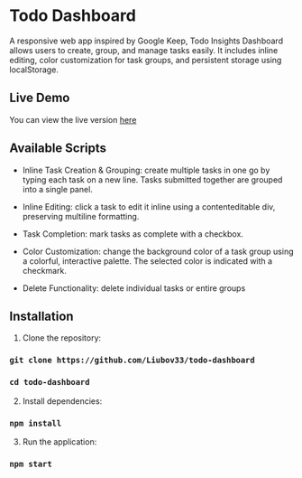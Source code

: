 # Todo Dashboard

A responsive web app inspired by Google Keep, Todo Insights Dashboard allows users to create, group, and manage tasks easily. It includes inline editing, color customization for task groups, and persistent storage using localStorage.

## Live Demo
You can view the live version [here](https://todo-dashboard-pi.vercel.app/)


## Available Scripts

- Inline Task Creation & Grouping:
create multiple tasks in one go by typing each task on a new line. Tasks submitted together are grouped into a single panel.

- Inline Editing:
click a task to edit it inline using a contenteditable div, preserving multiline formatting.

- Task Completion:
mark tasks as complete with a checkbox.

- Color Customization:
change the background color of a task group using a colorful, interactive palette. The selected color is indicated with a checkmark.

- Delete Functionality:
delete individual tasks or entire groups

## Installation

1. Clone the repository:

  ### `git clone https://github.com/Liubov33/todo-dashboard`
  ### `cd todo-dashboard`

2. Install dependencies:
### `npm install`

3. Run the application:
### `npm start`
